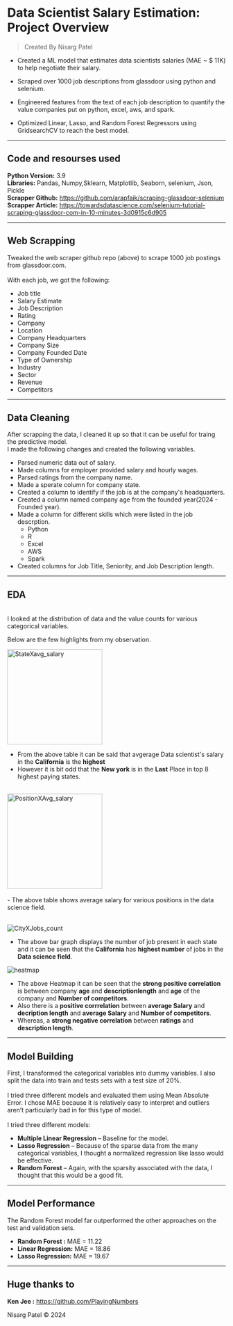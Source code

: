 # Data Scientist Salary Estimation: Project Overview 
> Created By Nisarg Patel

* Created a ML model that estimates data scientists salaries (MAE ~ $ 11K) to help negotiate their salary.

* Scraped over 1000 job descriptions from glassdoor using python and selenium.

- Engineered features from the text of each job description to quantify the value companies put on python, excel, aws, and spark.

- Optimized Linear, Lasso, and Random Forest Regressors using GridsearchCV to reach the best model.
---
## Code and resourses used
**Python Version:** 3.9 <br>
**Libraries:** Pandas, Numpy,Sklearn, Matplotlib, Seaborn, selenium, Json, Pickle <br>
**Scrapper Github:** https://github.com/arapfaik/scraping-glassdoor-selenium <br>
**Scrapper Article:** https://towardsdatascience.com/selenium-tutorial-scraping-glassdoor-com-in-10-minutes-3d0915c6d905 <br>

---
## Web Scrapping
Tweaked the web scraper github repo (above) to scrape 1000 job postings from glassdoor.com. <br>
<br>
With each job, we got the following: <br>
- Job title
- Salary Estimate
- Job Description
- Rating
- Company
- Location
- Company Headquarters
- Company Size
- Company Founded Date
- Type of Ownership
- Industry
- Sector
- Revenue
- Competitors

---

## Data Cleaning 
After scrapping the data, I cleaned it up so that it can be useful for traing the predictive model.
<br>
I made the following changes and created the following variables. <br>
* Parsed numeric data out of salary.
* Made columns for employer provided salary and hourly wages.
* Parsed ratings from the company name.
* Made a sperate column for company state.
* Created a column to identify if the job is at the company's headquarters.
* Created a column named company age from the founded year(2024 - Founded year).
* Made a column for different skills which were listed in the job descrption.
   * Python
   * R
   * Excel
   * AWS
   * Spark
* Created columns for Job Title, Seniority, and Job Description length.

---
## EDA
<br>
I looked at the distribution of data and the value counts for various categorical variables. 
<br>

Below are the few highlights from my observation.
<br>

<img width="219" alt="StateXavg_salary" src="https://github.com/user-attachments/assets/ad8b6f85-a655-4b71-b921-ee5a5f3549cf"> <br>
- From the above table it can be said that avgerage Data scientist's salary in the **California** is the **highest**<br> 
- However it is bit odd that the **New york** is in the **Last** Place in top 8 highest paying states. <br>
<br>
<img width="219" alt="PositionXAvg_salary" src="https://github.com/user-attachments/assets/5e4a4b00-3bab-4614-9e00-1aa8095490c3"> <br>
<br>
- The above table shows average salary for various positions in the data science field. <br>

<br>

![CityXJobs_count](https://github.com/user-attachments/assets/cb2e1ef0-6a8a-4a74-87be-1dc51bd96642)
* The above bar graph displays the number of job present in each state and it can be seen that the **California** has **highest number** of jobs in the **Data science field**.

![heatmap](https://github.com/user-attachments/assets/f31c3db5-39a7-46f8-8091-7a1e79bbf5b8)
* The above Heatmap it can be seen that the **strong positive correlation** is between company **age** and **descriptionlength** and **age** of the company and **Number of competitors**.
* Also there is a **positive corrrelation** between **average Salary** and **decription length** and **average Salary** and **Number of competitors**.
* Whereas, a **strong negative correlation** between **ratings** and **description length**.

---
## Model Building

First, I transformed the categorical variables into dummy variables. I also split the data into train and tests sets with a test size of 20%.<br>
<br>
I tried three different models and evaluated them using Mean Absolute Error. I chose MAE because it is relatively easy to interpret and outliers aren’t particularly bad in for this type of model.<br>
<br>
I tried three different models:

* **Multiple Linear Regression** – Baseline for the model.
* **Lasso Regression** – Because of the sparse data from the many categorical variables, I thought a normalized regression like lasso would be effective.
* **Random Forest** – Again, with the sparsity associated with the data, I thought that this would be a good fit.

---
## Model Performance 

The Random Forest model far outperformed the other approaches on the test and validation sets.
- **Random Forest :** MAE = 11.22
- **Linear Regression:** MAE = 18.86
- **Lasso Regression:** MAE = 19.67
---
## Huge thanks to
**Ken Jee :** https://github.com/PlayingNumbers

Nisarg Patel © 2024









